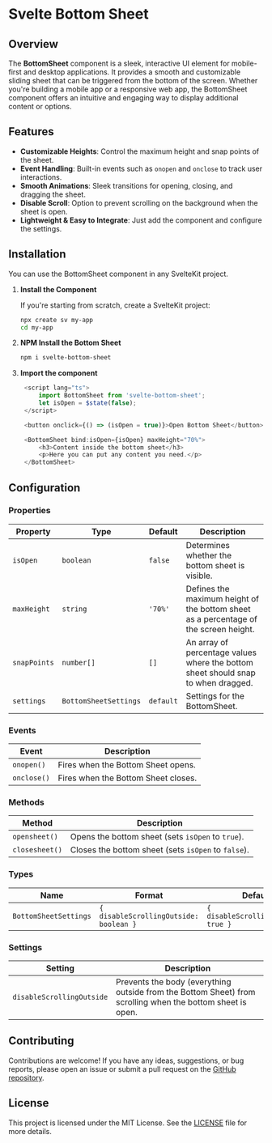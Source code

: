 # Svelte Bottom Sheet

## Overview

The **BottomSheet** component is a sleek, interactive UI element for mobile-first and desktop applications. It provides a smooth and customizable sliding sheet that can be triggered from the bottom of the screen. Whether you're building a mobile app or a responsive web app, the BottomSheet component offers an intuitive and engaging way to display additional content or options.

## Features

- **Customizable Heights**: Control the maximum height and snap points of the sheet.
- **Event Handling**: Built-in events such as `onopen` and `onclose` to track user interactions.
- **Smooth Animations**: Sleek transitions for opening, closing, and dragging the sheet.
- **Disable Scroll**: Option to prevent scrolling on the background when the sheet is open.
- **Lightweight & Easy to Integrate**: Just add the component and configure the settings.

## Installation

You can use the BottomSheet component in any SvelteKit project.

1. **Install the Component**

   If you're starting from scratch, create a SvelteKit project:

   ```bash
   npx create sv my-app
   cd my-app
   ```

2. **NPM Install the Bottom Sheet**

   ```bash
   npm i svelte-bottom-sheet
   ```

3. **Import the component**

   ```javascript
    <script lang="ts">
   	    import BottomSheet from 'svelte-bottom-sheet';
        let isOpen = $state(false);
    </script>

    <button onclick={() => (isOpen = true)}>Open Bottom Sheet</button>

    <BottomSheet bind:isOpen={isOpen} maxHeight="70%">
        <h3>Content inside the bottom sheet</h3>
        <p>Here you can put any content you need.</p>
    </BottomSheet>
   ```

## Configuration

### Properties

| Property     | Type                  | Default   | Description                                                                          |
| ------------ | --------------------- | --------- | ------------------------------------------------------------------------------------ |
| `isOpen`     | `boolean`             | `false`   | Determines whether the bottom sheet is visible.                                      |
| `maxHeight`  | `string`              | `'70%'`   | Defines the maximum height of the bottom sheet as a percentage of the screen height. |
| `snapPoints` | `number[]`            | `[]`      | An array of percentage values where the bottom sheet should snap to when dragged.    |
| `settings`   | `BottomSheetSettings` | `default` | Settings for the BottomSheet.                                                        |

### Events

| Event       | Description                         |
| ----------- | ----------------------------------- |
| `onopen()`  | Fires when the Bottom Sheet opens.  |
| `onclose()` | Fires when the Bottom Sheet closes. |

### Methods

| Method         | Description                                         |
| -------------- | --------------------------------------------------- |
| `opensheet()`  | Opens the bottom sheet (sets `isOpen` to `true`).   |
| `closesheet()` | Closes the bottom sheet (sets `isOpen` to `false`). |

### Types

| Name                  | Format                                 | Default                             |
| --------------------- | -------------------------------------- | ----------------------------------- |
| `BottomSheetSettings` | `{ disableScrollingOutside: boolean }` | `{ disableScrollingOutside: true }` |

### Settings

| Setting                   | Description                                                                                                |
| ------------------------- | ---------------------------------------------------------------------------------------------------------- |
| `disableScrollingOutside` | Prevents the body (everything outside from the Bottom Sheet) from scrolling when the bottom sheet is open. |

## Contributing

Contributions are welcome! If you have any ideas, suggestions, or bug reports, please open an issue or submit a pull request on the [GitHub repository](https://github.com/AUXIDev/svelte-bottom-sheet).

## License

This project is licensed under the MIT License. See the [LICENSE](LICENSE) file for more details.
